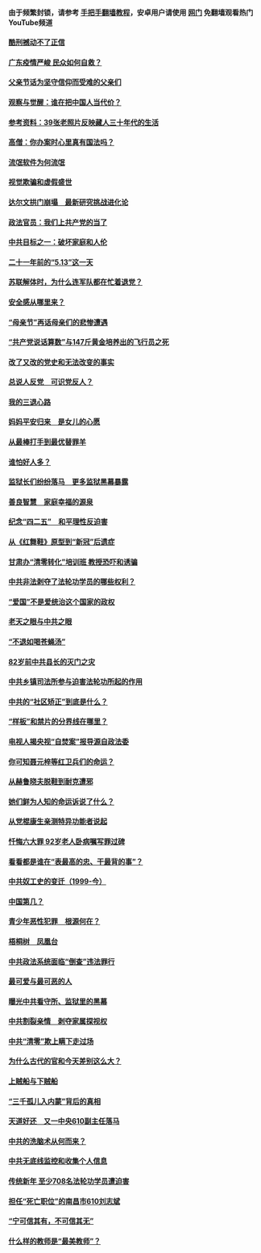 #### 由于频繁封锁，请参考 [手把手翻墙教程](https://github.com/gfw-breaker/guides/wiki/)，安卓用户请使用 [网门](https://github.com/gfw-breaker/nogfw/blob/master/dl.md?t=06251700) 免翻墙观看热门YouTube频道 

#### [酷刑撼动不了正信](../pages/19/427414.md?t=06251700) 

#### [广东疫情严峻 民众如何自救？](../pages/19/427311.md?t=06251700) 

#### [父亲节话为坚守信仰而受难的父亲们](../pages/19/427033.md?t=06251700) 

#### [观察与觉醒：谁在把中国人当代价？](../pages/19/426987.md?t=06251700) 

#### [参考资料：39张老照片反映藏人三十年代的生活](../pages/19/426471.md?t=06251700) 

#### [高僧：你办案时心里真有国法吗？](../pages/19/426530.md?t=06251700) 

#### [流氓软件为何流氓](../pages/19/426531.md?t=06251700) 

#### [视觉欺骗和虚假盛世](../pages/19/426443.md?t=06251700) 

#### [达尔文拱门崩塌　最新研究挑战进化论](../pages/19/426009.md?t=06251700) 

#### [政法官员：我们上共产党的当了](../pages/19/425351.md?t=06251700) 

#### [中共目标之一：破坏家庭和人伦](../pages/19/424454.md?t=06251700) 

#### [二十一年前的“5.13”这一天](../pages/19/424814.md?t=06251700) 

#### [苏联解体时，为什么连军队都在忙着退党？](../pages/19/424335.md?t=06251700) 

#### [安全感从哪里来？](../pages/19/424336.md?t=06251700) 

#### [“母亲节”再话母亲们的悲惨遭遇](../pages/19/424234.md?t=06251700) 

#### [“共产党说话算数”与147斤黄金培养出的飞行员之死](../pages/19/424115.md?t=06251700) 

#### [改了又改的党史和无法改变的事实](../pages/19/424037.md?t=06251700) 

#### [总说人反党　可识党反人？](../pages/19/423820.md?t=06251700) 

#### [我的三退心路](../pages/19/423876.md?t=06251700) 

#### [妈妈平安归来　是女儿的心愿](../pages/19/423947.md?t=06251700) 

#### [从最棒打手到最优替罪羊](../pages/19/423819.md?t=06251700) 

#### [谁怕好人多？](../pages/19/423774.md?t=06251700) 

#### [监狱长们纷纷落马　更多监狱黑幕暴露](../pages/19/423787.md?t=06251700) 

#### [善良智慧　家庭幸福的源泉](../pages/19/423632.md?t=06251700) 

#### [纪念“四二五”　和平理性反迫害](../pages/19/423660.md?t=06251700) 

#### [从《红舞鞋》原型到“新冠”后遗症](../pages/19/423509.md?t=06251700) 

#### [甘肃办“清零转化”培训班 教授恐吓和诱骗](../pages/19/423498.md?t=06251700) 

#### [中共非法剥夺了法轮功学员的哪些权利？](../pages/19/423392.md?t=06251700) 

#### [“爱国”不是爱统治这个国家的政权](../pages/19/423029.md?t=06251700) 

#### [老天之眼与中共之眼](../pages/19/423378.md?t=06251700) 

#### [“不退如喝苍蝇汤”](../pages/19/423287.md?t=06251700) 

#### [82岁前中共县长的灭门之灾](../pages/19/423055.md?t=06251700) 

#### [中共乡镇司法所参与迫害法轮功所起的作用](../pages/19/423064.md?t=06251700) 

#### [中共的“社区矫正”到底是什么？](../pages/19/422870.md?t=06251700) 

#### [“样板”和禁片的分界线在哪里？](../pages/19/422704.md?t=06251700) 

#### [电视人揭央视“自焚案”报导源自政法委](../pages/19/422770.md?t=06251700) 

#### [你可知聂元梓等红卫兵们的命运？](../pages/19/422848.md?t=06251700) 

#### [从赫鲁晓夫脱鞋到耐克遭邪](../pages/19/422826.md?t=06251700) 

#### [她们鲜为人知的命运诉说了什么？](../pages/19/422754.md?t=06251700) 

#### [从党棍康生亲测特异功能者说起](../pages/19/422657.md?t=06251700) 

#### [忏悔六大罪 92岁老人卧病嘱写罪过碑](../pages/19/422750.md?t=06251700) 

#### [看看都是谁在“表最高的忠、干最背的事”？](../pages/19/422703.md?t=06251700) 

#### [中共奴工史的变迁（1999-今）](../pages/19/422656.md?t=06251700) 

#### [中国第几？](../pages/19/422496.md?t=06251700) 

#### [青少年恶性犯罪　根源何在？](../pages/19/422449.md?t=06251700) 

#### [梧桐树　凤凰台](../pages/19/422442.md?t=06251700) 

#### [中共政法系统面临“倒查”违法罪行](../pages/19/422497.md?t=06251700) 

#### [最可爱与最可恶的人](../pages/19/422448.md?t=06251700) 

#### [曝光中共看守所、监狱里的黑幕](../pages/19/422390.md?t=06251700) 

#### [中共割裂亲情　剥夺家属探视权](../pages/19/422364.md?t=06251700) 

#### [中共“清零”欺上瞒下走过场](../pages/19/422306.md?t=06251700) 

#### [为什么古代的官和今天差别这么大？](../pages/19/422228.md?t=06251700) 

#### [上贼船与下贼船](../pages/19/422276.md?t=06251700) 

#### [“三千孤儿入内蒙”背后的真相](../pages/19/422229.md?t=06251700) 

#### [天道好还　又一中央610副主任落马](../pages/19/422155.md?t=06251700) 

#### [中共的洗脑术从何而来？](../pages/19/422154.md?t=06251700) 

#### [中共无底线监控和收集个人信息](../pages/19/422039.md?t=06251700) 

#### [传统新年 至少708名法轮功学员遭迫害](../pages/19/421946.md?t=06251700) 

#### [担任“死亡职位”的南昌市610刘志斌](../pages/19/421957.md?t=06251700) 

#### [“宁可信其有，不可信其无”](../pages/19/421691.md?t=06251700) 

#### [什么样的教师是“最美教师”？](../pages/19/421755.md?t=06251700) 

